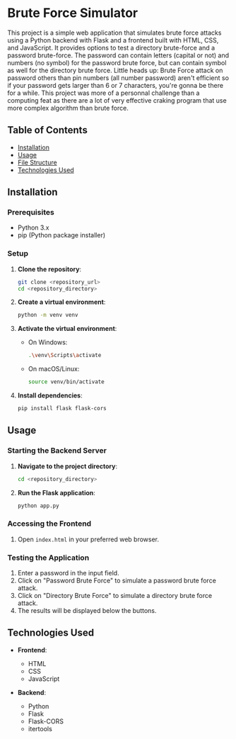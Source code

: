 # Brute Force Simulator

This project is a simple web application that simulates brute force attacks using a Python backend with Flask and a frontend built with HTML, CSS, and JavaScript. It provides options to test a directory brute-force and a password brute-force. The password can contain letters (capital or not) and numbers (no symbol) for the password brute force, but can contain symbol as well for the directory brute force. 
Little heads up: Brute Force attack on password others than pin numbers (all number password) aren't efficient so if your password gets larger than 6 or 7 characters, you're gonna be there for a while. This project was more of a personnal challenge than a computing feat as there are a lot of very effective craking program that use more complex algorithm than brute force.

## Table of Contents

- [Installation](#installation)
- [Usage](#usage)
- [File Structure](#file-structure)
- [Technologies Used](#technologies-used)

## Installation

### Prerequisites

- Python 3.x
- pip (Python package installer)

### Setup

1. **Clone the repository**:
    ```sh
    git clone <repository_url>
    cd <repository_directory>
    ```

2. **Create a virtual environment**:
    ```sh
    python -m venv venv
    ```

3. **Activate the virtual environment**:
    - On Windows:
      ```sh
      .\venv\Scripts\activate
      ```
    - On macOS/Linux:
      ```sh
      source venv/bin/activate
      ```

4. **Install dependencies**:
    ```sh
    pip install flask flask-cors
    ```

## Usage

### Starting the Backend Server

1. **Navigate to the project directory**:
    ```sh
    cd <repository_directory>
    ```

2. **Run the Flask application**:
    ```sh
    python app.py
    ```

### Accessing the Frontend

1. Open `index.html` in your preferred web browser.

### Testing the Application

1. Enter a password in the input field.
2. Click on "Password Brute Force" to simulate a password brute force attack.
3. Click on "Directory Brute Force" to simulate a directory brute force attack.
4. The results will be displayed below the buttons.

## Technologies Used

- **Frontend**:
  - HTML
  - CSS
  - JavaScript

- **Backend**:
  - Python
  - Flask
  - Flask-CORS
  - itertools

